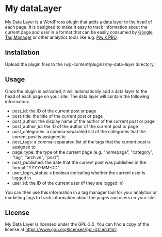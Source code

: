 # My dataLayer

My Data Layer is a WordPress plugin that adds a data layer to the head of each page. It is designed to make it easy to track information about the current page and user in a format that can be easily consumed by [Google Tag Manager](https://tagmanager.google.com/)  or other analytics tools like e.g. [Piwik PRO](https://piwik.pro/tag-manager/).

## Installation
Upload the plugin files to the /wp-content/plugins/my-data-layer directory.

## Usage
Once the plugin is activated, it will automatically add a data layer to the head of each page on your site. The data layer will contain the following information:

- post_id: the ID of the current post or page
- post_title: the title of the current post or page
- post_author: the display name of the author of the current post or page
- post_author_id: the ID of the author of the current post or page
- post_categories: a comma-separated list of the categories that the current post is assigned to
- post_tags: a comma-separated list of the tags that the current post is assigned to
- page_type: the type of the current page (e.g. "homepage", "category", "tag", "archive", "post")
- post_published: the date that the current post was published in the format "YYYY-MM-DD"
- user_login_status: a boolean indicating whether the current user is logged in
- user_id: the ID of the current user (if they are logged in)

You can then use this information in a tag manager tool for your analytics or marketing tags to track information about the pages and users on your site.

## License
My Data Layer is licensed under the GPL-3.0. You can find a copy of the license at https://www.gnu.org/licenses/gpl-3.0.en.html.
